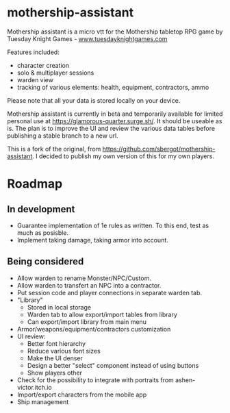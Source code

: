 # mothership-assistant

Mothership assistant is a micro vtt for the Mothership tabletop RPG game by Tuesday Knight Games - www.tuesdayknightgames.com

Features included:

- character creation
- solo & multiplayer sessions
- warden view
- tracking of various elements: health, equipment, contractors, ammo

Please note that all your data is stored locally on your device.

Mothership assistant is currently in beta and temporarily available for limited personal use at https://glamorous-quarter.surge.sh/. It should be useable as is. The plan is to improve the UI and review the various data tables before publishing a stable branch to a new url.

This is a fork of the original, from https://github.com/sbergot/mothership-assistant. I decided to publish my own version of this for my own players.

# Roadmap

## In development
- Guarantee implementation of 1e rules as written. To this end, test as much as posisble.
- Implement taking damage, taking armor into account.

## Being considered
- Allow warden to rename Monster/NPC/Custom.
- Allow warden to transfert an NPC into a contractor.
- Put session code and player connections in separate warden tab.
- "Library"
  - Stored in local storage
  - Warden tab to allow export/import tables from library
  - Can export/import library from main menu
- Armor/weapons/equipment/contractors customization
- UI review:
  - Better font hierarchy
  - Reduce various font sizes
  - Make the UI denser
  - Design a better "select" component instead of using buttons
  - Show players other 
- Check for the possibility to integrate with portraits from ashen-victor.itch.io
- Import/export characters from the mobile app
- Ship management 
